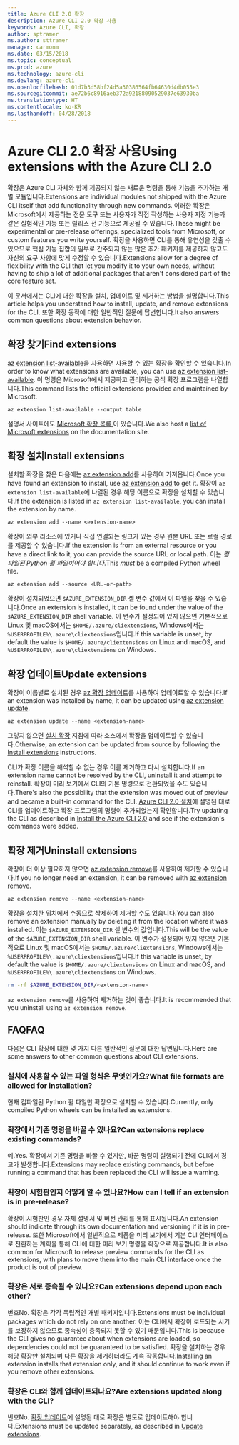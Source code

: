 ```yaml
---
title: Azure CLI 2.0 확장
description: Azure CLI 2.0 확장 사용
keywords: Azure CLI, 확장
author: sptramer
ms.author: sttramer
manager: carmonm
ms.date: 03/15/2018
ms.topic: conceptual
ms.prod: azure
ms.technology: azure-cli
ms.devlang: azure-cli
ms.openlocfilehash: 01d7b3d58bf24d5a30386564fb64630d4db055e3
ms.sourcegitcommit: ae72b6c8916aeb372a92188090529037e63930ba
ms.translationtype: HT
ms.contentlocale: ko-KR
ms.lasthandoff: 04/28/2018
---
```

# <a name="using-extensions-with-the-azure-cli-20"></a><span data-ttu-id="ab6ed-104">Azure CLI 2.0 확장 사용</span><span class="sxs-lookup"><span data-stu-id="ab6ed-104">Using extensions with the Azure CLI 2.0</span></span>

<span data-ttu-id="ab6ed-105">확장은 Azure CLI 자체와 함께 제공되지 않는 새로운 명령을 통해 기능을 추가하는 개별 모듈입니다.</span><span class="sxs-lookup"><span data-stu-id="ab6ed-105">Extensions are individual modules not shipped with the Azure CLI itself that add functionality through new commands.</span></span> <span data-ttu-id="ab6ed-106">이러한 확장은 Microsoft에서 제공하는 전문 도구 또는 사용자가 직접 작성하는 사용자 지정 기능과 같은 실험적인 기능 또는 릴리스 전 기능으로 제공될 수 있습니다.</span><span class="sxs-lookup"><span data-stu-id="ab6ed-106">These might be experimental or pre-release offerings, specialized tools from Microsoft, or custom features you write yourself.</span></span> <span data-ttu-id="ab6ed-107">확장을 사용하면 CLI를 통해 유연성을 갖출 수 있으므로 핵심 기능 집합의 일부로 간주되지 않는 많은 추가 패키지를 제공하지 않고도 자신의 요구 사항에 맞게 수정할 수 있습니다.</span><span class="sxs-lookup"><span data-stu-id="ab6ed-107">Extensions allow for a degree of flexibility with the CLI that let you modify it to your own needs, without having to ship a lot of additional packages that aren't considered part of the core feature set.</span></span>

<span data-ttu-id="ab6ed-108">이 문서에서는 CLI에 대한 확장을 설치, 업데이트 및 제거하는 방법을 설명합니다.</span><span class="sxs-lookup"><span data-stu-id="ab6ed-108">This article helps you understand how to install, update, and remove extensions for the CLI.</span></span> <span data-ttu-id="ab6ed-109">또한 확장 동작에 대한 일반적인 질문에 답변합니다.</span><span class="sxs-lookup"><span data-stu-id="ab6ed-109">It also answers common questions about extension behavior.</span></span>

## <a name="find-extensions"></a><span data-ttu-id="ab6ed-110">확장 찾기</span><span class="sxs-lookup"><span data-stu-id="ab6ed-110">Find extensions</span></span>

<span data-ttu-id="ab6ed-111">[az extension list-available](/cli/azure/extension#az-extension-list-available)을 사용하면 사용할 수 있는 확장을 확인할 수 있습니다.</span><span class="sxs-lookup"><span data-stu-id="ab6ed-111">In order to know what extensions are available, you can use [az extension list-available](/cli/azure/extension#az-extension-list-available).</span></span> <span data-ttu-id="ab6ed-112">이 명령은 Microsoft에서 제공하고 관리하는 공식 확장 프로그램을 나열합니다.</span><span class="sxs-lookup"><span data-stu-id="ab6ed-112">This command lists the official extensions provided and maintained by Microsoft.</span></span>

```azurecli
az extension list-available --output table
```

<span data-ttu-id="ab6ed-113">설명서 사이트에도 [ Microsoft 확장 목록 ](azure-cli-extensions-list.md)이 있습니다.</span><span class="sxs-lookup"><span data-stu-id="ab6ed-113">We also host a [list of Microsoft extensions](azure-cli-extensions-list.md) on the documentation site.</span></span>

## <a name="install-extensions"></a><span data-ttu-id="ab6ed-114">확장 설치</span><span class="sxs-lookup"><span data-stu-id="ab6ed-114">Install extensions</span></span>

<span data-ttu-id="ab6ed-115">설치할 확장을 찾은 다음에는 [az extension add](https://docs.microsoft.com/en-us/cli/azure/extension#az-extension-add)를 사용하여 가져옵니다.</span><span class="sxs-lookup"><span data-stu-id="ab6ed-115">Once you have found an extension to install, use [az extension add](https://docs.microsoft.com/en-us/cli/azure/extension#az-extension-add) to get it.</span></span> <span data-ttu-id="ab6ed-116">확장이 `az extension list-available`에 나열된 경우 해당 이름으로 확장을 설치할 수 있습니다.</span><span class="sxs-lookup"><span data-stu-id="ab6ed-116">If the extension is listed in `az extension list-available`, you can install the extension by name.</span></span>

```azurecli
az extension add --name <extension-name>
```

<span data-ttu-id="ab6ed-117">확장이 외부 리소스에 있거나 직접 연결되는 링크가 있는 경우 원본 URL 또는 로컬 경로를 제공할 수 있습니다.</span><span class="sxs-lookup"><span data-stu-id="ab6ed-117">If the extension is from an external resource or you have a direct link to it, you can provide the source URL or local path.</span></span> <span data-ttu-id="ab6ed-118">이는 _컴파일된 Python 휠 파일이어야 합니다_.</span><span class="sxs-lookup"><span data-stu-id="ab6ed-118">This _must_ be a compiled Python wheel file.</span></span>

```azurecli
az extension add --source <URL-or-path>
```

<span data-ttu-id="ab6ed-119">확장이 설치되었으면 `$AZURE_EXTENSION_DIR` 셸 변수 값에서 이 파일을 찾을 수 있습니다.</span><span class="sxs-lookup"><span data-stu-id="ab6ed-119">Once an extension is installed, it can be found under the value of the `$AZURE_EXTENSION_DIR` shell variable.</span></span> <span data-ttu-id="ab6ed-120">이 변수가 설정되어 있지 않으면 기본적으로 Linux 및 macOS에서는 `$HOME/.azure/cliextensions`, Windows에서는 `%USERPROFILE%\.azure\cliextensions`입니다.</span><span class="sxs-lookup"><span data-stu-id="ab6ed-120">If this variable is unset, by default the value is `$HOME/.azure/cliextensions` on Linux and macOS, and `%USERPROFILE%\.azure\cliextensions` on Windows.</span></span>

## <a name="update-extensions"></a><span data-ttu-id="ab6ed-121">확장 업데이트</span><span class="sxs-lookup"><span data-stu-id="ab6ed-121">Update extensions</span></span>

<span data-ttu-id="ab6ed-122">확장이 이름별로 설치된 경우 [az 확장 업데이트](https://docs.microsoft.com/en-us/cli/azure/extension#az-extension-update)를 사용하여 업데이트할 수 있습니다.</span><span class="sxs-lookup"><span data-stu-id="ab6ed-122">If an extension was installed by name, it can be updated using [az extension update](https://docs.microsoft.com/en-us/cli/azure/extension#az-extension-update).</span></span>

```azurecli
az extension update --name <extension-name>
```

<span data-ttu-id="ab6ed-123">그렇지 않으면 [설치 확장](#install-extensions) 지침에 따라 소스에서 확장을 업데이트할 수 있습니다.</span><span class="sxs-lookup"><span data-stu-id="ab6ed-123">Otherwise, an extension can be updated from source by following the [Install extensions](#install-extensions) instructions.</span></span>

<span data-ttu-id="ab6ed-124">CLI가 확장 이름을 해석할 수 없는 경우 이를 제거하고 다시 설치합니다.</span><span class="sxs-lookup"><span data-stu-id="ab6ed-124">If an extension name cannot be resolved by the CLI, uninstall it and attempt to reinstall.</span></span> <span data-ttu-id="ab6ed-125">확장이 미리 보기에서 CLI의 기본 명령으로 전환되었을 수도 있습니다.</span><span class="sxs-lookup"><span data-stu-id="ab6ed-125">There's also the possibility that the extension was moved out of preview and became a built-in command for the CLI.</span></span> <span data-ttu-id="ab6ed-126">[Azure CLI 2.0 설치](install-azure-cli.md)에 설명된 대로 CLI를 업데이트하고 확장 프로그램의 명령이 추가되었는지 확인합니다.</span><span class="sxs-lookup"><span data-stu-id="ab6ed-126">Try updating the CLI as described in [Install the Azure CLI 2.0](install-azure-cli.md) and see if the extension's commands were added.</span></span> 

## <a name="uninstall-extensions"></a><span data-ttu-id="ab6ed-127">확장 제거</span><span class="sxs-lookup"><span data-stu-id="ab6ed-127">Uninstall extensions</span></span>

<span data-ttu-id="ab6ed-128">확장이 더 이상 필요하지 않으면 [az extension remove](https://docs.microsoft.com/en-us/cli/azure/extension#az-extension-remove)를 사용하여 제거할 수 있습니다.</span><span class="sxs-lookup"><span data-stu-id="ab6ed-128">If you no longer need an extension, it can be removed with [az extension remove](https://docs.microsoft.com/en-us/cli/azure/extension#az-extension-remove).</span></span>

```azurecli
az extension remove --name <extension-name>
```

<span data-ttu-id="ab6ed-129">확장을 설치한 위치에서 수동으로 삭제하여 제거할 수도 있습니다.</span><span class="sxs-lookup"><span data-stu-id="ab6ed-129">You can also remove an extension manually by deleting it from the location where it was installed.</span></span> <span data-ttu-id="ab6ed-130">이는 `$AZURE_EXTENSION_DIR` 셸 변수의 값입니다.</span><span class="sxs-lookup"><span data-stu-id="ab6ed-130">This will be the value of the `$AZURE_EXTENSION_DIR` shell variable.</span></span> <span data-ttu-id="ab6ed-131">이 변수가 설정되어 있지 않으면 기본적으로 Linux 및 macOS에서는 `$HOME/.azure/cliextensions`, Windows에서는 `%USERPROFILE%\.azure\cliextensions`입니다.</span><span class="sxs-lookup"><span data-stu-id="ab6ed-131">If this variable is unset, by default the value is `$HOME/.azure/cliextensions` on Linux and macOS, and `%USERPROFILE%\.azure\cliextensions` on Windows.</span></span>

```bash
rm -rf $AZURE_EXTENSION_DIR/<extension-name>
```

<span data-ttu-id="ab6ed-132">`az extension remove`를 사용하여 제거하는 것이 좋습니다.</span><span class="sxs-lookup"><span data-stu-id="ab6ed-132">It is recommended that you uninstall using `az extension remove`.</span></span>

## <a name="faq"></a><span data-ttu-id="ab6ed-133">FAQ</span><span class="sxs-lookup"><span data-stu-id="ab6ed-133">FAQ</span></span>

<span data-ttu-id="ab6ed-134">다음은 CLI 확장에 대한 몇 가지 다른 일반적인 질문에 대한 답변입니다.</span><span class="sxs-lookup"><span data-stu-id="ab6ed-134">Here are some answers to other common questions about CLI extensions.</span></span>

### <a name="what-file-formats-are-allowed-for-installation"></a><span data-ttu-id="ab6ed-135">설치에 사용할 수 있는 파일 형식은 무엇인가요?</span><span class="sxs-lookup"><span data-stu-id="ab6ed-135">What file formats are allowed for installation?</span></span>

<span data-ttu-id="ab6ed-136">현재 컴파일된 Python 휠 파일만 확장으로 설치할 수 있습니다.</span><span class="sxs-lookup"><span data-stu-id="ab6ed-136">Currently, only compiled Python wheels can be installed as extensions.</span></span>

### <a name="can-extensions-replace-existing-commands"></a><span data-ttu-id="ab6ed-137">확장에서 기존 명령을 바꿀 수 있나요?</span><span class="sxs-lookup"><span data-stu-id="ab6ed-137">Can extensions replace existing commands?</span></span>

<span data-ttu-id="ab6ed-138">예.</span><span class="sxs-lookup"><span data-stu-id="ab6ed-138">Yes.</span></span> <span data-ttu-id="ab6ed-139">확장에서 기존 명령을 바꿀 수 있지만, 바꾼 명령이 실행되기 전에 CLI에서 경고가 발생합니다.</span><span class="sxs-lookup"><span data-stu-id="ab6ed-139">Extensions may replace existing commands, but before running a command that has been replaced the CLI will issue a warning.</span></span>

### <a name="how-can-i-tell-if-an-extension-is-in-pre-release"></a><span data-ttu-id="ab6ed-140">확장이 시험판인지 어떻게 알 수 있나요?</span><span class="sxs-lookup"><span data-stu-id="ab6ed-140">How can I tell if an extension is in pre-release?</span></span>

<span data-ttu-id="ab6ed-141">확장이 시험판인 경우 자체 설명서 및 버전 관리를 통해 표시됩니다.</span><span class="sxs-lookup"><span data-stu-id="ab6ed-141">An extension should indicate through its own documentation and versioning if it is in pre-release.</span></span> <span data-ttu-id="ab6ed-142">또한 Microsoft에서 일반적으로 제품을 미리 보기에서 기본 CLI 인터페이스로 전환하는 계획을 통해 CLI에 대한 미리 보기 명령을 확장으로 제공합니다.</span><span class="sxs-lookup"><span data-stu-id="ab6ed-142">It is also common for Microsoft to release preview commands for the CLI as extensions, with plans to move them into the main CLI interface once the product is out of preview.</span></span>

### <a name="can-extensions-depend-upon-each-other"></a><span data-ttu-id="ab6ed-143">확장은 서로 종속될 수 있나요?</span><span class="sxs-lookup"><span data-stu-id="ab6ed-143">Can extensions depend upon each other?</span></span>

<span data-ttu-id="ab6ed-144">번호</span><span class="sxs-lookup"><span data-stu-id="ab6ed-144">No.</span></span> <span data-ttu-id="ab6ed-145">확장은 각각 독립적인 개별 패키지입니다.</span><span class="sxs-lookup"><span data-stu-id="ab6ed-145">Extensions must be individual packages which do not rely on one another.</span></span> <span data-ttu-id="ab6ed-146">이는 CLI에서 확장이 로드되는 시기를 보장하지 않으므로 종속성이 충족되지 못할 수 있기 때문입니다.</span><span class="sxs-lookup"><span data-stu-id="ab6ed-146">This is because the CLI gives no guarantee about when extensions are loaded, so dependencies could not be guaranteed to be satisfied.</span></span> <span data-ttu-id="ab6ed-147">확장을 설치하는 경우 해당 확장만 설치되며 다른 확장을 제거하더라도 계속 작동합니다.</span><span class="sxs-lookup"><span data-stu-id="ab6ed-147">Installing an extension installs that extension only, and it should continue to work even if you remove other extensions.</span></span>

### <a name="are-extensions-updated-along-with-the-cli"></a><span data-ttu-id="ab6ed-148">확장은 CLI와 함께 업데이트되나요?</span><span class="sxs-lookup"><span data-stu-id="ab6ed-148">Are extensions updated along with the CLI?</span></span>

<span data-ttu-id="ab6ed-149">번호</span><span class="sxs-lookup"><span data-stu-id="ab6ed-149">No.</span></span> <span data-ttu-id="ab6ed-150">[확장 업데이트](#update-extensions)에 설명된 대로 확장은 별도로 업데이트해야 합니다.</span><span class="sxs-lookup"><span data-stu-id="ab6ed-150">Extensions must be updated separately, as described in [Update extensions](#update-extensions).</span></span>
